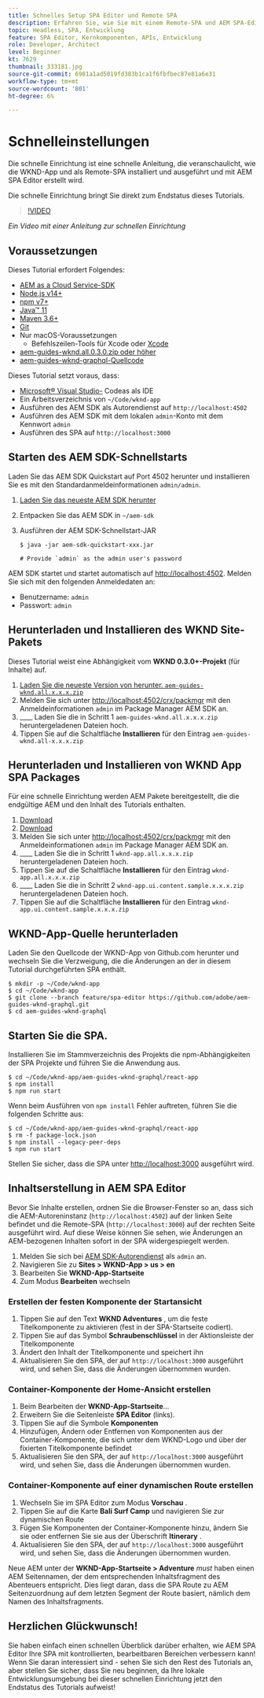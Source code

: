 ```yaml
---
title: Schnelles Setup SPA Editor und Remote SPA
description: Erfahren Sie, wie Sie mit einem Remote-SPA und AEM SPA-Editor in 15 Minuten loslegen können!
topic: Headless, SPA, Entwicklung
feature: SPA Editor, Kernkomponenten, APIs, Entwicklung
role: Developer, Architect
level: Beginner
kt: 7629
thumbnail: 333181.jpg
source-git-commit: 6981a1ad5019fd383b1ca1f6fbfbec87e81a6e31
workflow-type: tm+mt
source-wordcount: '801'
ht-degree: 6%

---
```



# Schnelleinstellungen

Die schnelle Einrichtung ist eine schnelle Anleitung, die veranschaulicht, wie die WKND-App und als Remote-SPA installiert und ausgeführt und mit AEM SPA Editor erstellt wird.

Die schnelle Einrichtung bringt Sie direkt zum Endstatus dieses Tutorials.

>[!VIDEO](https://video.tv.adobe.com/v/333181/?quality=12&learn=on)

_Ein Video mit einer Anleitung zur schnellen Einrichtung_

## Voraussetzungen

Dieses Tutorial erfordert Folgendes:

+ [AEM as a Cloud Service-SDK](https://experienceleague.adobe.com/docs/experience-manager-learn/cloud-service/local-development-environment-set-up/aem-runtime.html?lang=de)
+ [Node.js v14+](https://nodejs.org/en/)
+ [npm v7+](https://www.npmjs.com/)
+ [Java™ 11](https://downloads.experiencecloud.adobe.com/content/software-distribution/en/general.html)
+ [Maven 3.6+](https://maven.apache.org/)
+ [Git](https://git-scm.com/downloads)
+ Nur macOS-Voraussetzungen
   + [](https://developer.apple.com/xcode/) Befehlszeilen-Tools für Xcode oder  [Xcode](https://developer.apple.com/xcode/resources/)
+ [aem-guides-wknd.all.0.3.0.zip oder höher](https://github.com/adobe/aem-guides-wknd/releases)
+ [aem-guides-wknd-graphql-Quellcode](https://github.com/adobe/aem-guides-wknd-graphql)


Dieses Tutorial setzt voraus, dass:

+ [Microsoft® Visual Studio-](https://visualstudio.microsoft.com/) Codeas als IDE
+ Ein Arbeitsverzeichnis von `~/Code/wknd-app`
+ Ausführen des AEM SDK als Autorendienst auf `http://localhost:4502`
+ Ausführen des AEM SDK mit dem lokalen `admin`-Konto mit dem Kennwort `admin`
+ Ausführen des SPA auf `http://localhost:3000`

## Starten des AEM SDK-Schnellstarts

Laden Sie das AEM SDK Quickstart auf Port 4502 herunter und installieren Sie es mit den Standardanmeldeinformationen `admin/admin`.

1. [Laden Sie das neueste AEM SDK herunter](https://experience.adobe.com/#/downloads/content/software-distribution/en/aemcloud.html?fulltext=AEM*+SDK*&amp;orderby=%40jcr%3Acontent%2Fjcr%3AlastModified&amp;orderby.sort=desc&amp;layout=list&amp;p.offset=0&amp;p.limit=1)
1. Entpacken Sie das AEM SDK in `~/aem-sdk`
1. Ausführen der AEM SDK-Schnellstart-JAR

   ```
   $ java -jar aem-sdk-quickstart-xxx.jar
   
   # Provide `admin` as the admin user's password
   ```

AEM SDK startet und startet automatisch auf [http://localhost:4502](http://localhost:4502). Melden Sie sich mit den folgenden Anmeldedaten an:

+ Benutzername: `admin`
+ Passwort: `admin`

## Herunterladen und Installieren des WKND Site-Pakets

Dieses Tutorial weist eine Abhängigkeit vom __WKND 0.3.0+-Projekt__ (für Inhalte) auf.

1. [Laden Sie die neueste Version von herunter.  `aem-guides-wknd.all.x.x.x.zip`](https://github.com/adobe/aem-guides-wknd/releases)
1. Melden Sie sich unter [http://localhost:4502/crx/packmgr](http://localhost:4502/crx/packmgr) mit den Anmeldeinformationen `admin` im Package Manager AEM SDK an.
1. ____ Laden Sie die in Schritt 1  `aem-guides-wknd.all.x.x.x.zip` heruntergeladenen Dateien hoch.
1. Tippen Sie auf die Schaltfläche __Installieren__ für den Eintrag `aem-guides-wknd.all-x.x.x.zip`

## Herunterladen und Installieren von WKND App SPA Packages

Für eine schnelle Einrichtung werden AEM Pakete bereitgestellt, die die endgültige AEM und den Inhalt des Tutorials enthalten.

1. [Download ](./assets/quick-setup/wknd-app.all-1.0.0-SNAPSHOT.zip)
1. [Download ](./assets/quick-setup/wknd-app.ui.content.sample-1.0.0.zip)
1. Melden Sie sich unter [http://localhost:4502/crx/packmgr](http://localhost:4502/crx/packmgr) mit den Anmeldeinformationen `admin` im Package Manager AEM SDK an.
1. ____ Laden Sie die in Schritt 1  `wknd-app.all.x.x.x.zip` heruntergeladenen Dateien hoch.
1. Tippen Sie auf die Schaltfläche __Installieren__ für den Eintrag `wknd-app.all.x.x.x.zip`
1. ____ Laden Sie die in Schritt 2  `wknd-app.ui.content.sample.x.x.x.zip` heruntergeladenen Dateien hoch.
1. Tippen Sie auf die Schaltfläche __Installieren__ für den Eintrag `wknd-app.ui.content.sample.x.x.x.zip`

## WKND-App-Quelle herunterladen

Laden Sie den Quellcode der WKND-App von Github.com herunter und wechseln Sie die Verzweigung, die die Änderungen an der in diesem Tutorial durchgeführten SPA enthält.

```
$ mkdir -p ~/Code/wknd-app
$ cd ~/Code/wknd-app
$ git clone --branch feature/spa-editor https://github.com/adobe/aem-guides-wknd-graphql.git
$ cd aem-guides-wknd-graphql
```

## Starten Sie die SPA.

Installieren Sie im Stammverzeichnis des Projekts die npm-Abhängigkeiten der SPA Projekte und führen Sie die Anwendung aus.

```
$ cd ~/Code/wknd-app/aem-guides-wknd-graphql/react-app
$ npm install
$ npm run start
```

Wenn beim Ausführen von `npm install` Fehler auftreten, führen Sie die folgenden Schritte aus:

```
$ cd ~/Code/wknd-app/aem-guides-wknd-graphql/react-app
$ rm -f package-lock.json
$ npm install --legacy-peer-deps
$ npm run start
```

Stellen Sie sicher, dass die SPA unter [http://localhost:3000](http://localhost:3000) ausgeführt wird.

## Inhaltserstellung in AEM SPA Editor

Bevor Sie Inhalte erstellen, ordnen Sie die Browser-Fenster so an, dass sich die AEM-Autoreninstanz (`http://localhost:4502`) auf der linken Seite befindet und die Remote-SPA (`http://localhost:3000`) auf der rechten Seite ausgeführt wird. Auf diese Weise können Sie sehen, wie Änderungen an AEM-bezogenen Inhalten sofort in der SPA widergespiegelt werden.

1. Melden Sie sich bei [AEM SDK-Autorendienst](http://localhost:4502) als `admin` an.
1. Navigieren Sie zu __Sites > WKND-App > us > en__
1. Bearbeiten Sie __WKND-App-Startseite__
1. Zum Modus __Bearbeiten__ wechseln

### Erstellen der festen Komponente der Startansicht

1. Tippen Sie auf den Text __WKND Adventures__ , um die feste Titelkomponente zu aktivieren (fest in der SPA-Startseite codiert).
1. Tippen Sie auf das Symbol __Schraubenschlüssel__ in der Aktionsleiste der Titelkomponente
1. Ändert den Inhalt der Titelkomponente und speichert ihn
1. Aktualisieren Sie den SPA, der auf `http://localhost:3000` ausgeführt wird, und sehen Sie, dass die Änderungen übernommen wurden.

### Container-Komponente der Home-Ansicht erstellen

1. Beim Bearbeiten der __WKND-App-Startseite__...
1. Erweitern Sie die Seitenleiste __SPA Editor__ (links).
1. Tippen Sie auf die Symbole __Komponenten__
1. Hinzufügen, Ändern oder Entfernen von Komponenten aus der Container-Komponente, die sich unter dem WKND-Logo und über der fixierten Titelkomponente befindet
1. Aktualisieren Sie den SPA, der auf `http://localhost:3000` ausgeführt wird, und sehen Sie, dass die Änderungen übernommen wurden.

### Container-Komponente auf einer dynamischen Route erstellen

1. Wechseln Sie im SPA Editor zum Modus __Vorschau__ .
1. Tippen Sie auf die Karte __Bali Surf Camp__ und navigieren Sie zur dynamischen Route
1. Fügen Sie Komponenten der Container-Komponente hinzu, ändern Sie sie oder entfernen Sie sie aus der Überschrift __Itinerary__ .
1. Aktualisieren Sie den SPA, der auf `http://localhost:3000` ausgeführt wird, und sehen Sie, dass die Änderungen übernommen wurden.

Neue AEM unter der __WKND-App-Startseite > Adventure__ _must_ haben einen AEM Seitennamen, der dem entsprechenden Inhaltsfragment des Abenteuers entspricht. Dies liegt daran, dass die SPA Route zu AEM Seitenzuordnung auf dem letzten Segment der Route basiert, nämlich dem Namen des Inhaltsfragments.

## Herzlichen Glückwunsch!

Sie haben einfach einen schnellen Überblick darüber erhalten, wie AEM SPA Editor Ihre SPA mit kontrollierten, bearbeitbaren Bereichen verbessern kann! Wenn Sie daran interessiert sind - sehen Sie sich den Rest des Tutorials an, aber stellen Sie sicher, dass Sie neu beginnen, da Ihre lokale Entwicklungsumgebung bei dieser schnellen Einrichtung jetzt den Endstatus des Tutorials aufweist!
